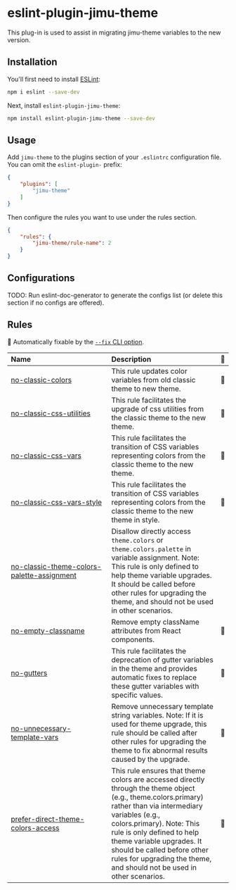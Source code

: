 # eslint-plugin-jimu-theme

This plug-in is used to assist in migrating jimu-theme variables to the new version.

## Installation

You'll first need to install [ESLint](https://eslint.org/):

```sh
npm i eslint --save-dev
```

Next, install `eslint-plugin-jimu-theme`:

```sh
npm install eslint-plugin-jimu-theme --save-dev
```

## Usage

Add `jimu-theme` to the plugins section of your `.eslintrc` configuration file. You can omit the `eslint-plugin-` prefix:

```json
{
    "plugins": [
        "jimu-theme"
    ]
}
```


Then configure the rules you want to use under the rules section.

```json
{
    "rules": {
        "jimu-theme/rule-name": 2
    }
}
```



## Configurations

<!-- begin auto-generated configs list -->
TODO: Run eslint-doc-generator to generate the configs list (or delete this section if no configs are offered).
<!-- end auto-generated configs list -->



## Rules

<!-- begin auto-generated rules list -->

🔧 Automatically fixable by the [`--fix` CLI option](https://eslint.org/docs/user-guide/command-line-interface#--fix).

| Name                                                                                                   | Description                                                                                                                                                                                                                                                                                                                                                | 🔧 |
| :----------------------------------------------------------------------------------------------------- | :--------------------------------------------------------------------------------------------------------------------------------------------------------------------------------------------------------------------------------------------------------------------------------------------------------------------------------------------------------- | :- |
| [no-classic-colors](docs/rules/no-classic-colors.md)                                                   | This rule updates color variables from old classic theme to new theme.                                                                                                                                                                                                                                                                                     | 🔧 |
| [no-classic-css-utilities](docs/rules/no-classic-css-utilities.md)                                     | This rule facilitates the upgrade of css utilities from the classic theme to the new theme.                                                                                                                                                                                                                                                                | 🔧 |
| [no-classic-css-vars](docs/rules/no-classic-css-vars.md)                                               | This rule facilitates the transition of CSS variables representing colors from the classic theme to the new theme.                                                                                                                                                                                                                                         | 🔧 |
| [no-classic-css-vars-style](docs/rules/no-classic-css-vars-style.md)                                   | This rule facilitates the transition of CSS variables representing colors from the classic theme to the new theme in style.                                                                                                                                                                                                                                | 🔧 |
| [no-classic-theme-colors-palette-assignment](docs/rules/no-classic-theme-colors-palette-assignment.md) | Disallow directly access `theme.colors` or `theme.colors.palette` in variable assignment. Note: This rule is only defined to help theme variable upgrades. It should be called before other rules for upgrading the theme, and should not be used in other scenarios.                                                                                      |    |
| [no-empty-classname](docs/rules/no-empty-classname.md)                                                 | Remove empty className attributes from React components.                                                                                                                                                                                                                                                                                                   | 🔧 |
| [no-gutters](docs/rules/no-gutters.md)                                                                 | This rule facilitates the deprecation of gutter variables in the theme and provides automatic fixes to replace these gutter variables with specific values.                                                                                                                                                                                                | 🔧 |
| [no-unnecessary-template-vars](docs/rules/no-unnecessary-template-vars.md)                             | Remove unnecessary template string variables. Note: If it is used for theme upgrade, this rule should be called after other rules for upgrading the theme to fix abnormal results caused by the upgrade.                                                                                                                                                   | 🔧 |
| [prefer-direct-theme-colors-access](docs/rules/prefer-direct-theme-colors-access.md)                   | This rule ensures that theme colors are accessed directly through the theme object (e.g., theme.colors.primary) rather than via intermediary variables (e.g., colors.primary). Note: This rule is only defined to help theme variable upgrades. It should be called before other rules for upgrading the theme, and should not be used in other scenarios. | 🔧 |

<!-- end auto-generated rules list -->


